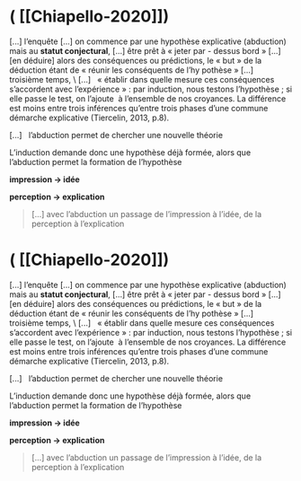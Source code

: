 # ( [[Chiapello-2020]])


 [...] l’enquête [...] on commence par une hypothèse explicative (abduction) mais au **statut conjectural**, [...] être prêt à « jeter par - dessus bord » [...] [en déduire] alors des conséquences ou prédictions, le « but » de la déduction étant de « réunir les conséquents de l’hy pothèse » [...]   troisième temps, \ [...\]   « établir dans quelle mesure ces conséquences s’accordent avec l’expérience » : par induction, nous testons l’hypothèse ; si elle passe le test, on l’ajoute  à l’ensemble de nos croyances. La différence est moins entre trois inférences qu’entre trois phases d’une commune démarche explicative (Tiercelin, 2013, p.8).


 [...]   l’abduction permet de chercher une nouvelle théorie


L’induction demande donc une hypothèse déjà formée, alors que l’abduction permet la formation de l’hypothèse


**impression -> idée**

**perception -> explication**

> [...] avec l’abduction un passage de l’impression à l’idée, de la perception à l’explication



# ( [[Chiapello-2020]])


 [...] l’enquête [...] on commence par une hypothèse explicative (abduction) mais au **statut conjectural**, [...] être prêt à « jeter par - dessus bord » [...] [en déduire] alors des conséquences ou prédictions, le « but » de la déduction étant de « réunir les conséquents de l’hy pothèse » [...]   troisième temps, \ [...\]   « établir dans quelle mesure ces conséquences s’accordent avec l’expérience » : par induction, nous testons l’hypothèse ; si elle passe le test, on l’ajoute  à l’ensemble de nos croyances. La différence est moins entre trois inférences qu’entre trois phases d’une commune démarche explicative (Tiercelin, 2013, p.8).


 [...]   l’abduction permet de chercher une nouvelle théorie


L’induction demande donc une hypothèse déjà formée, alors que l’abduction permet la formation de l’hypothèse


**impression -> idée**

**perception -> explication**

> [...] avec l’abduction un passage de l’impression à l’idée, de la perception à l’explication



